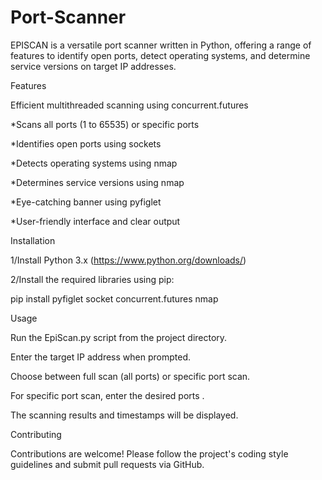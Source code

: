 # Port-Scanner
EPISCAN is a versatile port scanner written in Python, offering a range of features to identify open ports, detect operating systems, and determine service versions on target IP addresses.

Features

Efficient multithreaded scanning using concurrent.futures

*Scans all ports (1 to 65535) or specific ports

*Identifies open ports using sockets

*Detects operating systems using nmap

*Determines service versions using nmap

*Eye-catching banner using pyfiglet

*User-friendly interface and clear output


Installation

1/Install Python 3.x (https://www.python.org/downloads/)

2/Install the required libraries using pip:

pip install pyfiglet socket concurrent.futures nmap


Usage

Run the EpiScan.py script from the project directory.

Enter the target IP address when prompted.

Choose between full scan (all ports) or specific port scan.

For specific port scan, enter the desired ports .

The scanning results and timestamps will be displayed.


Contributing

Contributions are welcome! Please follow the project's coding style guidelines and submit pull requests via GitHub.
